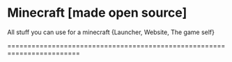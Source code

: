 Minecraft [made open source]
=========

All stuff you can use for a minecraft {Launcher, Website, The game self}

========================================================================

